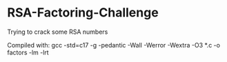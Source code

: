 # RSA-Factoring-Challenge

Trying to crack some RSA numbers

Compiled with: gcc -std=c17 -g -pedantic -Wall -Werror -Wextra -O3 *.c -o factors -lm -lrt

